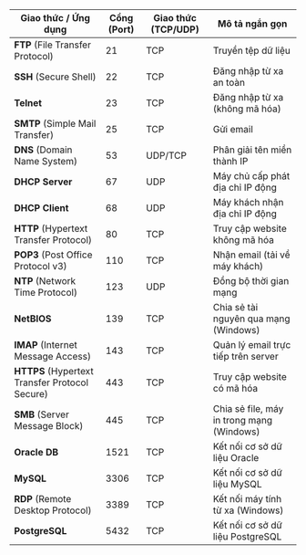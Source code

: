 
| Giao thức / Ứng dụng                   | Cổng (Port)         | Giao thức (TCP/UDP) | Mô tả ngắn gọn                                         |
|-----------------------------------------|---------------------|---------------------|--------------------------------------------------------|
| **FTP** (File Transfer Protocol)        | 21                  | TCP                 | Truyền tệp dữ liệu                                     |
| **SSH** (Secure Shell)                  | 22                  | TCP                 | Đăng nhập từ xa an toàn                                |
| **Telnet**                              | 23                  | TCP                 | Đăng nhập từ xa (không mã hóa)                         |
| **SMTP** (Simple Mail Transfer)         | 25                  | TCP                 | Gửi email                                              |
| **DNS** (Domain Name System)            | 53                  | UDP/TCP             | Phân giải tên miền thành IP                            |
| **DHCP Server**                         | 67                  | UDP                 | Máy chủ cấp phát địa chỉ IP động                       |
| **DHCP Client**                         | 68                  | UDP                 | Máy khách nhận địa chỉ IP động                         |
| **HTTP** (Hypertext Transfer Protocol)  | 80                  | TCP                 | Truy cập website không mã hóa                          |
| **POP3** (Post Office Protocol v3)      | 110                 | TCP                 | Nhận email (tải về máy khách)                          |
| **NTP** (Network Time Protocol)         | 123                 | UDP                 | Đồng bộ thời gian mạng                                 |
| **NetBIOS**                             | 139                 | TCP                 | Chia sẻ tài nguyên qua mạng (Windows)                  |
| **IMAP** (Internet Message Access)      | 143                 | TCP                 | Quản lý email trực tiếp trên server                    |
| **HTTPS** (Hypertext Transfer Protocol Secure) | 443         | TCP                 | Truy cập website có mã hóa                             |
| **SMB** (Server Message Block)          | 445                 | TCP                 | Chia sẻ file, máy in trong mạng (Windows)              |
| **Oracle DB**                           | 1521                | TCP                 | Kết nối cơ sở dữ liệu Oracle                           |
| **MySQL**                               | 3306                | TCP                 | Kết nối cơ sở dữ liệu MySQL                            |
| **RDP** (Remote Desktop Protocol)       | 3389                | TCP                 | Kết nối máy tính từ xa (Windows)                       |
| **PostgreSQL**                          | 5432                | TCP                 | Kết nối cơ sở dữ liệu PostgreSQL                       |